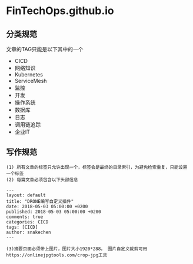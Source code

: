 # FinTechOps.github.io


## 分类规范


文章的TAG只能是以下其中的一个

+  CICD
+  网络知识
+  Kubernetes
+  ServiceMesh
+  监控
+  开发
+  操作系统
+  数据库
+  日志
+  调用链追踪
+  企业IT


## 写作规范

```
(1) 所有文章的标签只允许出现一个，标签会是最终的目录索引，为避免检索重复，只能设置一个标签
(2) 每篇文章必须包含以下头部信息

---
layout: default
title: "DRONE编写自定义插件"
date: 2018-05-03 05:00:00 +0200
published: 2018-05-03 05:00:00 +0200
comments: true
categories: CICD
tags: [CICD]
author: snakechen
---

(3)摘要页面必须带上图片，图片大小1920*288， 图片自定义裁剪可用https://onlinejpgtools.com/crop-jpg工具

```